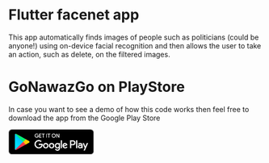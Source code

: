 # Flutter facenet app

This app automatically finds images of people such as politicians (could be anyone!) using on-device facial recognition and then allows the user to take an action, such as delete, on the filtered images.

# GoNawazGo on PlayStore

In case you want to see a demo of how this code works then feel free to download the app from the Google Play Store

[<img src="google-play-badge.png" height="50">](https://play.google.com/store/apps/details?id=com.stackorithm.gng) 
